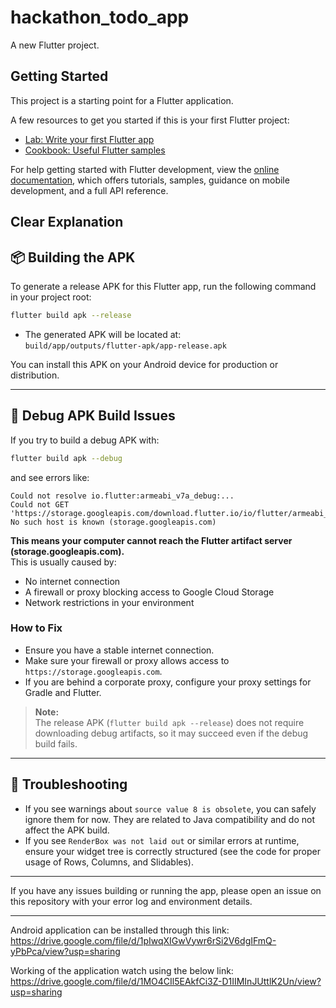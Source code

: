 # hackathon_todo_app

A new Flutter project.

## Getting Started

This project is a starting point for a Flutter application.

A few resources to get you started if this is your first Flutter project:

- [Lab: Write your first Flutter app](https://docs.flutter.dev/get-started/codelab)
- [Cookbook: Useful Flutter samples](https://docs.flutter.dev/cookbook)

For help getting started with Flutter development, view the
[online documentation](https://docs.flutter.dev/), which offers tutorials,
samples, guidance on mobile development, and a full API reference.

Clear Explanation
---

## 📦 Building the APK

To generate a release APK for this Flutter app, run the following command in your project root:

```sh
flutter build apk --release
```

- The generated APK will be located at:  
  `build/app/outputs/flutter-apk/app-release.apk`

You can install this APK on your Android device for production or distribution.

---

## 🐞 Debug APK Build Issues

If you try to build a debug APK with:

```sh
flutter build apk --debug
```

and see errors like:

```
Could not resolve io.flutter:armeabi_v7a_debug:...
Could not GET 'https://storage.googleapis.com/download.flutter.io/io/flutter/armeabi_v7a_debug/...
No such host is known (storage.googleapis.com)
```

**This means your computer cannot reach the Flutter artifact server (storage.googleapis.com).**  
This is usually caused by:

- No internet connection
- A firewall or proxy blocking access to Google Cloud Storage
- Network restrictions in your environment

### **How to Fix**

- Ensure you have a stable internet connection.
- Make sure your firewall or proxy allows access to `https://storage.googleapis.com`.
- If you are behind a corporate proxy, configure your proxy settings for Gradle and Flutter.

> **Note:**  
> The release APK (`flutter build apk --release`) does not require downloading debug artifacts, so it may succeed even if the debug build fails.

---

## 📝 Troubleshooting

- If you see warnings about `source value 8 is obsolete`, you can safely ignore them for now. They are related to Java compatibility and do not affect the APK build.
- If you see `RenderBox was not laid out` or similar errors at runtime, ensure your widget tree is correctly structured (see the code for proper usage of Rows, Columns, and Slidables).

---

If you have any issues building or running the app, please open an issue on this repository with your error log and environment details.

---
Android application can be installed through this link:
https://drive.google.com/file/d/1pIwqXIGwVywr6rSi2V6dgIFmQ-yPbPca/view?usp=sharing

Working of the application watch using the below link:
https://drive.google.com/file/d/1MO4CIl5EAkfCi3Z-D1IIMInJUttlK2Un/view?usp=sharing
